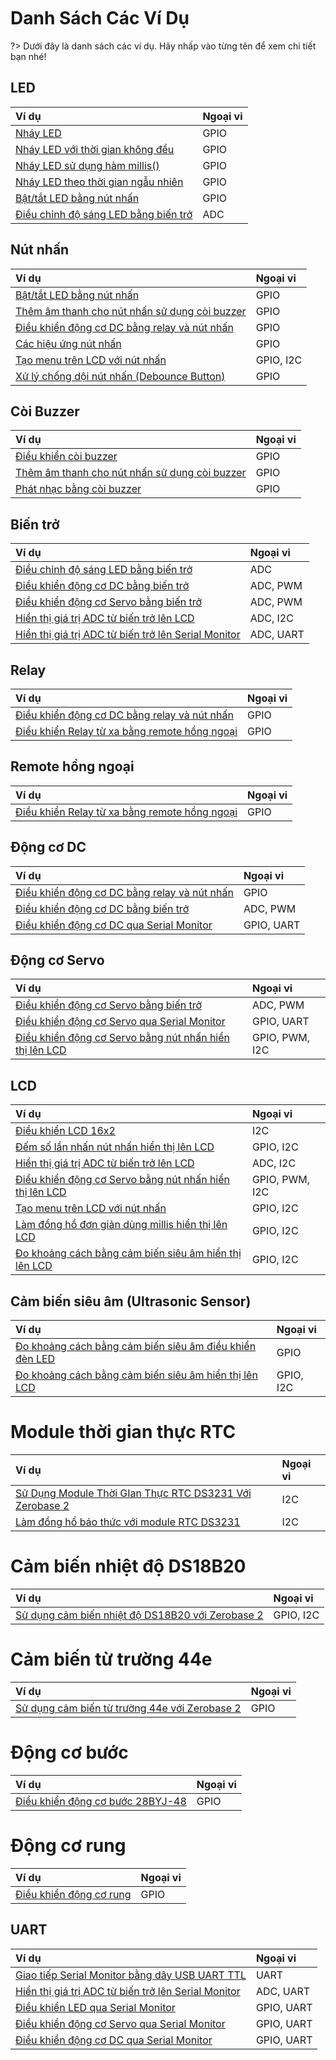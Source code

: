 <br>
<br>
<br>

# Danh Sách Các Ví Dụ

?> Dưới đây là danh sách các ví dụ. Hãy nhấp vào từng tên để xem chi tiết bạn nhé!

## LED

| **Ví dụ** | **Ngoại vi** |
| :-- | :-- |
| [Nháy LED](vi/zerobase-2/examples/blink.md) | GPIO |
| [Nháy LED với thời gian không đều](vi/zerobase-2/examples/asymmetric-blink.md) | GPIO |
| [Nháy LED sử dụng hàm millis()](vi/zerobase-2/examples/blink-led-millis.md) | GPIO |
| [Nháy LED theo thời gian ngẫu nhiên](vi/zerobase-2/examples/blink-random.md) | GPIO |
| [Bật/tắt LED bằng nút nhấn](vi/zerobase-2/examples/button.md) | GPIO |
| [Điều chỉnh độ sáng LED bằng biến trở ](vi/zerobase-2/examples/potentiometer.md) | ADC |

## Nút nhấn
| **Ví dụ** | **Ngoại vi** |
| :-- | :-- |
| [Bật/tắt LED bằng nút nhấn](vi/zerobase-2/examples/button.md) | GPIO |
| [Thêm âm thanh cho nút nhấn sử dụng còi buzzer](vi/zerobase-2/examples/button-buzzer.md) | GPIO |
| [Điều khiển động cơ DC bằng relay và nút nhấn](vi/zerobase-2/examples/relay-dc-motor.md) | GPIO |
| [Các hiệu ứng nút nhấn](vi/zerobase-2/examples/button-effect.md) | GPIO |
| [Tạo menu trên LCD với nút nhấn](vi/zerobase-2/examples/lcd-menu.md) | GPIO, I2C |
| [Xử lý chống dội nút nhấn (Debounce Button)](vi/zerobase-2/examples/debounce-button.md) | GPIO |

## Còi Buzzer

| **Ví dụ** | **Ngoại vi** |
| :-- | :-- |
| [Điều khiển còi buzzer](vi/zerobase-2/examples/buzzer.md) | GPIO |
| [Thêm âm thanh cho nút nhấn sử dụng còi buzzer](vi/zerobase-2/examples/button-buzzer.md) | GPIO |
| [Phát nhạc bằng còi buzzer](vi/zerobase-2/examples/buzzer-music.md) | GPIO |

## Biến trở
| **Ví dụ** | **Ngoại vi** |
| :-- | :-- |
| [Điều chỉnh độ sáng LED bằng biến trở ](vi/zerobase-2/examples/potentiometer.md) | ADC |
| [Điều khiển động cơ DC bằng biến trở](vi/zerobase-2/examples/potentiometer-dc-motor.md) | ADC, PWM |
| [Điều khiển động cơ Servo bằng biến trở](vi/zerobase-2/examples/potentiometer-servo.md) | ADC, PWM |
| [Hiển thị giá trị ADC từ biến trở lên LCD](vi/zerobase-2/examples/lcd-pot.md) | ADC, I2C |
| [Hiển thị giá trị ADC từ biến trở lên Serial Monitor](vi/zerobase-2/examples/serial-pot.md) | ADC, UART |

## Relay
| **Ví dụ** | **Ngoại vi** |
| :-- | :-- |
| [Điều khiển động cơ DC bằng relay và nút nhấn](vi/zerobase-2/examples/relay-dc-motor.md) | GPIO |
| [Điều khiển Relay từ xa bằng remote hồng ngoại](vi/zerobase-2/examples/ir-remote.md) | GPIO |

## Remote hồng ngoại
| **Ví dụ** | **Ngoại vi** |
| :-- | :-- |
| [Điều khiển Relay từ xa bằng remote hồng ngoại](vi/zerobase-2/examples/ir-remote.md) | GPIO |

## Động cơ DC
| **Ví dụ** | **Ngoại vi** |
| :-- | :-- |
| [Điều khiển động cơ DC bằng relay và nút nhấn](vi/zerobase-2/examples/relay-dc-motor.md) | GPIO |
| [Điều khiển động cơ DC bằng biến trở](vi/zerobase-2/examples/potentiometer-dc-motor.md) | ADC, PWM |
| [Điều khiển động cơ DC qua Serial Monitor](vi/zerobase-2/examples/serial-dc-motor.md) | GPIO, UART | 

## Động cơ Servo

| **Ví dụ** | **Ngoại vi** |
| :-- | :-- |
| [Điều khiển động cơ Servo bằng biến trở](vi/zerobase-2/examples/potentiometer-servo.md) | ADC, PWM |
| [Điều khiển động cơ Servo qua Serial Monitor](vi/zerobase-2/examples/serial-servo.md) | GPIO, UART |
| [Điều khiển động cơ Servo bằng nút nhấn hiển thị lên LCD](vi/zerobase-2/examples/button-servo.md) | GPIO, PWM, I2C |

## LCD
| **Ví dụ** | **Ngoại vi** |
| :-- | :-- |
| [Điều khiển LCD 16x2](vi/zerobase-2/examples/lcd.md) | I2C |
| [Đếm số lần nhấn nút nhấn hiển thị lên LCD](vi/zerobase-2/examples/button-lcd.md) | GPIO, I2C |
| [Hiển thị giá trị ADC từ biến trở lên LCD](vi/zerobase-2/examples/lcd-pot.md) | ADC, I2C |
| [Điều khiển động cơ Servo bằng nút nhấn hiển thị lên LCD](vi/zerobase-2/examples/button-servo.md) | GPIO, PWM, I2C |
| [Tạo menu trên LCD với nút nhấn](vi/zerobase-2/examples/lcd-menu.md) | GPIO, I2C |
| [Làm đồng hồ đơn giản dùng millis hiển thị lên LCD](vi/zerobase-2/examples/lcd-clock-millis.md) | GPIO, I2C|
| [Đo khoảng cách bằng cảm biến siêu âm hiển thị lên LCD](vi/zerobase-2/examples/ultrasonic-sensor-lcd.md) | GPIO, I2C |

## Cảm biến siêu âm (Ultrasonic Sensor)
| **Ví dụ** | **Ngoại vi** |
| :-- | :-- |
| [Đo khoảng cách bằng cảm biến siêu âm điều khiển đèn LED](vi/zerobase-2/examples/ultrasonicSensor.md) | GPIO |
| [Đo khoảng cách bằng cảm biến siêu âm hiển thị lên LCD](vi/zerobase-2/examples/ultrasonic-sensor-lcd.md) | GPIO, I2C |

# Module thời gian thực RTC
| **Ví dụ** | **Ngoại vi** |
| :-- | :-- |
| [Sử Dụng Module Thời GIan Thực RTC DS3231 Với Zerobase 2](vi/zerobase-2/examples/rtc.md) | I2C |
| [Làm đồng hồ báo thức với module RTC DS3231](vi/zerobase-2/examples/alarm-rtc.md) | I2C |

# Cảm biến nhiệt độ DS18B20
| **Ví dụ** | **Ngoại vi** |
| :-- | :-- |
| [Sử dụng cảm biến nhiệt độ DS18B20 với Zerobase 2](vi/zerobase-2/examples/ds18b20.md) | GPIO, I2C |

# Cảm biến từ trường 44e
| **Ví dụ** | **Ngoại vi** |
| :-- | :-- |
| [Sử dụng cảm biến từ trường 44e với Zerobase 2](vi/zerobase-2/examples/44e-hall-sensor.md) | GPIO |

# Động cơ bước
| **Ví dụ** | **Ngoại vi** |
| :-- | :-- |
| [Điều khiển động cơ bước 28BYJ-48](vi/zerobase-2/examples/stepper.md) | GPIO |

# Động cơ rung

| **Ví dụ** | **Ngoại vi** |
| :-- | :-- |
| [Điều khiển động cơ rung](vi/zerobase-2/examples/vibration-motor.md) | GPIO |

## UART
| **Ví dụ** | **Ngoại vi** |
| :-- | :-- |
| [Giao tiếp Serial Monitor bằng dây USB UART TTL](vi/zerobase-2/examples/uartttl.md) | UART |
| [Hiển thị giá trị ADC từ biến trở lên Serial Monitor](vi/zerobase-2/examples/serial-pot.md) | ADC, UART |
| [Điều khiển LED qua Serial Monitor](vi/zerobase-2/examples/serial-led.md) | GPIO, UART |
| [Điều khiển động cơ Servo qua Serial Monitor](vi/zerobase-2/examples/serial-servo.md) | GPIO, UART |
| [Điều khiển động cơ DC qua Serial Monitor](vi/zerobase-2/examples/serial-dc-motor.md) | GPIO, UART |